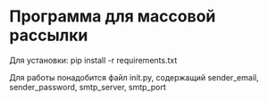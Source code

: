 # Программа для массовой рассылки  
Для установки: pip install -r requirements.txt  

Для работы понадобится файл init.py, содержащий sender_email, sender_password, smtp_server, smtp_port